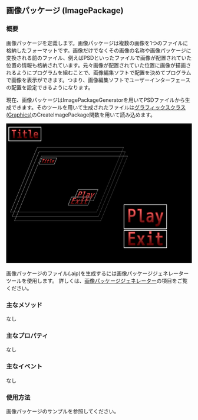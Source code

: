﻿## 画像パッケージ (ImagePackage)

### 概要

画像パッケージを定義します。画像パッケージは複数の画像を1つのファイルに格納したフォーマットです。画像だけでなくその画像の名称や画像パッケージに変換される前のファイル、例えばPSDといったファイルで画像が配置されていた位置の情報も格納されています。元々画像が配置されていた位置に画像が描画されるようにプログラムを組むことで、画像編集ソフトで配置を決めてプログラムで画像を表示ができます。つまり、画像編集ソフトでユーザーインターフェースの配置を設定できるようになります。

現在、画像パッケージはImagePackageGeneratorを用いてPSDファイルから生成できます。そのツールを用いて生成されたファイルは[グラフィックスクラス(Graphics)](./Graphics.md)のCreateImagePackage関数を用いて読み込めます。

![画像パッケージ](img/ImagePackage.png)

画像パッケージのファイル(.aip)を生成するには画像パッケージジェネレーターツールを使用します。
詳しくは、[画像パッケージジェネレーター](../Tool/ImagePackageGenerator.md)の項目をご覧ください。

### 主なメソッド

なし

### 主なプロパティ

なし

### 主なイベント

なし

### 使用方法

画像パッケージのサンプルを参照してください。
